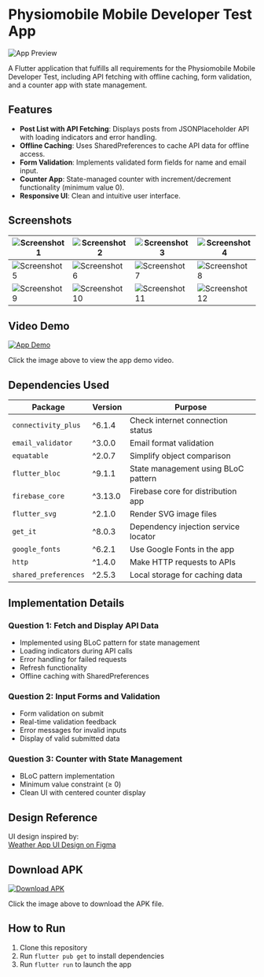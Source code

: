 # Physiomobile Mobile Developer Test App

![App Preview](assets/screenshot/1.jpg)

A Flutter application that fulfills all requirements for the Physiomobile Mobile Developer Test, including API fetching with offline caching, form validation, and a counter app with state management.

## Features

- **Post List with API Fetching**: Displays posts from JSONPlaceholder API with loading indicators and error handling.
- **Offline Caching**: Uses SharedPreferences to cache API data for offline access.
- **Form Validation**: Implements validated form fields for name and email input.
- **Counter App**: State-managed counter with increment/decrement functionality (minimum value 0).
- **Responsive UI**: Clean and intuitive user interface.

## Screenshots

| ![Screenshot 1](assets/screenshot/1.jpg) | ![Screenshot 2](assets/screenshot/2.jpg)   | ![Screenshot 3](assets/screenshot/3.jpg)   | ![Screenshot 4](assets/screenshot/4.jpg)   |
| ---------------------------------------- | ------------------------------------------ | ------------------------------------------ | ------------------------------------------ |
| ![Screenshot 5](assets/screenshot/5.jpg) | ![Screenshot 6](assets/screenshot/6.jpg)   | ![Screenshot 7](assets/screenshot/7.jpg)   | ![Screenshot 8](assets/screenshot/8.jpg)   |
| ![Screenshot 9](assets/screenshot/9.jpg) | ![Screenshot 10](assets/screenshot/10.jpg) | ![Screenshot 11](assets/screenshot/11.jpg) | ![Screenshot 12](assets/screenshot/12.jpg) |

## Video Demo

[![App Demo](assets/screenshot/6.jpg)](assets/videos/demo.mp4)

Click the image above to view the app demo video.

## Dependencies Used

| Package              | Version | Purpose                              |
| -------------------- | ------- | ------------------------------------ |
| `connectivity_plus`  | ^6.1.4  | Check internet connection status     |
| `email_validator`    | ^3.0.0  | Email format validation              |
| `equatable`          | ^2.0.7  | Simplify object comparison           |
| `flutter_bloc`       | ^9.1.1  | State management using BLoC pattern  |
| `firebase_core`      | ^3.13.0 | Firebase core for distribution app   |
| `flutter_svg`        | ^2.1.0  | Render SVG image files               |
| `get_it`             | ^8.0.3  | Dependency injection service locator |
| `google_fonts`       | ^6.2.1  | Use Google Fonts in the app          |
| `http`               | ^1.4.0  | Make HTTP requests to APIs           |
| `shared_preferences` | ^2.5.3  | Local storage for caching data       |

## Implementation Details

### Question 1: Fetch and Display API Data

- Implemented using BLoC pattern for state management
- Loading indicators during API calls
- Error handling for failed requests
- Refresh functionality
- Offline caching with SharedPreferences

### Question 2: Input Forms and Validation

- Form validation on submit
- Real-time validation feedback
- Error messages for invalid inputs
- Display of valid submitted data

### Question 3: Counter with State Management

- BLoC pattern implementation
- Minimum value constraint (≥ 0)
- Clean UI with centered counter display

## Design Reference

UI design inspired by:  
[Weather App UI Design on Figma](https://www.figma.com/community/file/1100826294536456295/weather-app-ui-design)

## Download APK

[![Download APK](assets/screenshot/10.jpg)](assets/apk/Physiomobile%20Test%20App.apk)

Click the image above to download the APK file.

## How to Run

1. Clone this repository
2. Run `flutter pub get` to install dependencies
3. Run `flutter run` to launch the app
